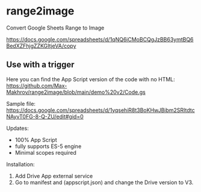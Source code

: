 # range2image
Convert Google Sheets Range to Image

https://docs.google.com/spreadsheets/d/1qNQ6iCMoBCQgJzBB63ymtBQ6BedXZFhjgZZKGItjeVA/copy


## Use with a trigger

Here you can find the App Script version of the code with no HTML:
https://github.com/Max-Makhrov/range2image/blob/main/demo%20v2/Code.gs

Sample file:
https://docs.google.com/spreadsheets/d/1yqsehiR8t3BoKHwJBibm2SRItdtcNAyvT0FG-8-Q-ZU/edit#gid=0

Updates:
 * 100% App Script
 * fully supports ES-5 engine
 * Minimal scopes required

Installation:
 1. Add Drive App external service
 2. Go to manifest and (appscript.json) and change the Drive version to V3.

